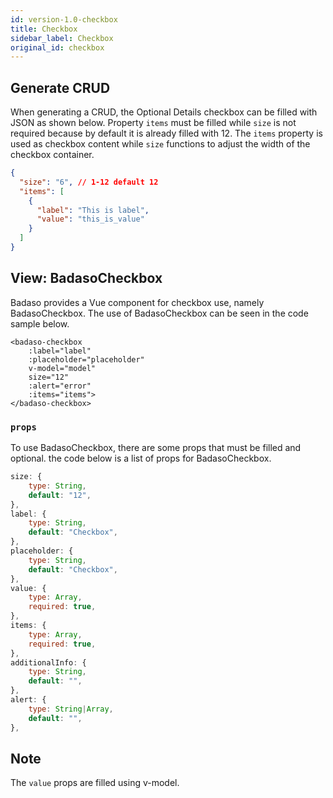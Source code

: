 ```yaml
---
id: version-1.0-checkbox
title: Checkbox
sidebar_label: Checkbox
original_id: checkbox
---
```


## Generate CRUD

When generating a CRUD, the Optional Details checkbox can be filled with JSON as shown below. Property `items` must be filled while `size` is not required because by default it is already filled with 12. The `items` property is used as checkbox content while `size` functions to adjust the width of the checkbox container.
<!--DOCUSAURUS_CODE_TABS-->
<!--JSON-->
```json
{
  "size": "6", // 1-12 default 12
  "items": [
    {
      "label": "This is label",
      "value": "this_is_value"
    }
  ]
}
```
<!--END_DOCUSAURUS_CODE_TABS-->

## View: BadasoCheckbox

Badaso provides a Vue component for checkbox use, namely BadasoCheckbox. The use of BadasoCheckbox can be seen in the code sample below.
<!--DOCUSAURUS_CODE_TABS-->
<!--Vue-->
```vue
<badaso-checkbox
    :label="label"
    :placeholder="placeholder"
    v-model="model"
    size="12"
    :alert="error"
    :items="items">
</badaso-checkbox>
```
<!--END_DOCUSAURUS_CODE_TABS-->

### ```props```

To use BadasoCheckbox, there are some props that must be filled and optional. the code below is a list of props for BadasoCheckbox.

```js
size: {
    type: String,
    default: "12",
},
label: {
    type: String,
    default: "Checkbox",
},
placeholder: {
    type: String,
    default: "Checkbox",
},
value: {
    type: Array,
    required: true,
},
items: {
    type: Array,
    required: true,
},
additionalInfo: {
    type: String,
    default: "",
},
alert: {
    type: String|Array,
    default: "",
},
```

## Note
The ```value``` props are filled using v-model.